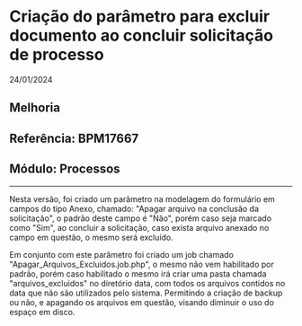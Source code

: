 # Criação do parâmetro para excluir documento ao concluir solicitação de processo
24/01/2024
## Melhoria
## Referência: BPM17667
## Módulo: Processos
***

Nesta versão, foi criado um parâmetro na modelagem do formulário em campos do tipo Anexo, chamado: "Apagar arquivo na conclusão da solicitação", o padrão deste campo é "Não", porém caso seja marcado como "Sim", ao concluir a solicitação, caso exista arquivo anexado no campo em questão, o mesmo será excluído.

Em conjunto com este parâmetro foi criado um job chamado "Apagar_Arquivos_Excluidos.job.php", o mesmo não vem habilitado por padrão, porém caso habilitado o mesmo irá criar uma pasta chamada "arquivos_excluidos" no diretório data, com todos os arquivos contidos no data que não são utilizados pelo sistema. Permitindo a criação de backup ou não, e apagando os arquivos em questão, visando diminuir o uso do espaço em disco.